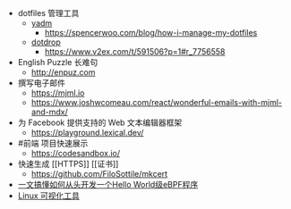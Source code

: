 - dotfiles 管理工具
	- [yadm](https://github.com/TheLocehiliosan/yadm)
		- https://spencerwoo.com/blog/how-i-manage-my-dotfiles
	- [dotdrop](https://github.com/deadc0de6/dotdrop)
		- https://www.v2ex.com/t/591506?p=1#r_7756558
- English Puzzle 长难句
	- http://enpuz.com
- 撰写电子邮件
	- https://mjml.io
	- https://www.joshwcomeau.com/react/wonderful-emails-with-mjml-and-mdx/
- 为 Facebook 提供支持的 Web 文本编辑器框架
	- https://playground.lexical.dev/
- #前端 项目快速展示
	- https://codesandbox.io/
- 快速生成 [[HTTPS]] [[证书]]
	- https://github.com/FiloSottile/mkcert
- [一文搞懂如何从头开发一个Hello World级eBPF程序](https://mp.weixin.qq.com/s/74UkiAO8LuD_4uzroRUMdQ)
- [Linux 可视化工具](https://www.v2ex.com/t/864318)